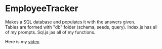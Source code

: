 # EmployeeTracker

Makes a SQL database and populates it with the answers given.  
Tables are formed with "db" folder (schema, seeds, query).
Index.js has all of my prompts.
Sql.js jas all of my functions.  

Here is my [video](https://drive.google.com/file/d/11tVs5fCf5wPSknyCmCiUf2tOlPmY-NLS/view)